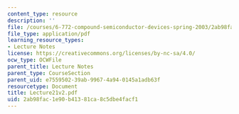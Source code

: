 ```yaml
---
content_type: resource
description: ''
file: /courses/6-772-compound-semiconductor-devices-spring-2003/2ab98fac1e90b41381ca8c5dbe4facf1_Lecture21v2.pdf
file_type: application/pdf
learning_resource_types:
- Lecture Notes
license: https://creativecommons.org/licenses/by-nc-sa/4.0/
ocw_type: OCWFile
parent_title: Lecture Notes
parent_type: CourseSection
parent_uid: e7559502-39ab-9967-4a94-0145a1adb63f
resourcetype: Document
title: Lecture21v2.pdf
uid: 2ab98fac-1e90-b413-81ca-8c5dbe4facf1
---
```

